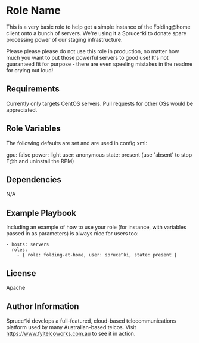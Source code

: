 Role Name
=========

This is a very basic role to help get a simple instance of the Folding@home
client onto a bunch of servers. We're using it a Spruce^ki to donate spare
processing power of our staging infrastructure.

Please please please do not use this role in production, no matter how much you
want to put those powerful servers to good use! It's not guaranteed fit for
purpose - there are even speeling mistakes in the readme for crying out loud!

Requirements
------------

Currently only targets CentOS servers. Pull requests for other OSs would be
appreciated.

Role Variables
--------------

The following defaults are set and are used in config.xml:

gpu: false
power: light
user: anonymous
state: present (use 'absent' to stop F@h and uninstall the RPM)

Dependencies
------------

N/A

Example Playbook
----------------

Including an example of how to use your role (for instance, with variables passed in as parameters) is always nice for users too:

    - hosts: servers
      roles:
        - { role: folding-at-home, user: spruce^ki, state: present }

License
-------

Apache

Author Information
------------------

Spruce^ki develops a full-featured, cloud-based telecommunications platform used
by many Australian-based telcos. Visit https://www.fyitelcoworks.com.au to see
it in action.
